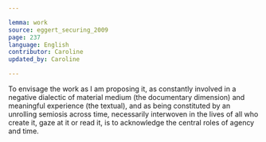 ```yaml
---

lemma: work
source: eggert_securing_2009
page: 237
language: English
contributor: Caroline
updated_by: Caroline

---
```


To envisage the work as I am proposing it, as constantly involved in a negative dialectic of material medium (the documentary dimension) and meaningful experience (the textual), and as being constituted by an unrolling semiosis across time, necessarily interwoven in the lives of all who create it, gaze at it or read it, is to acknowledge the central roles of agency and time.
